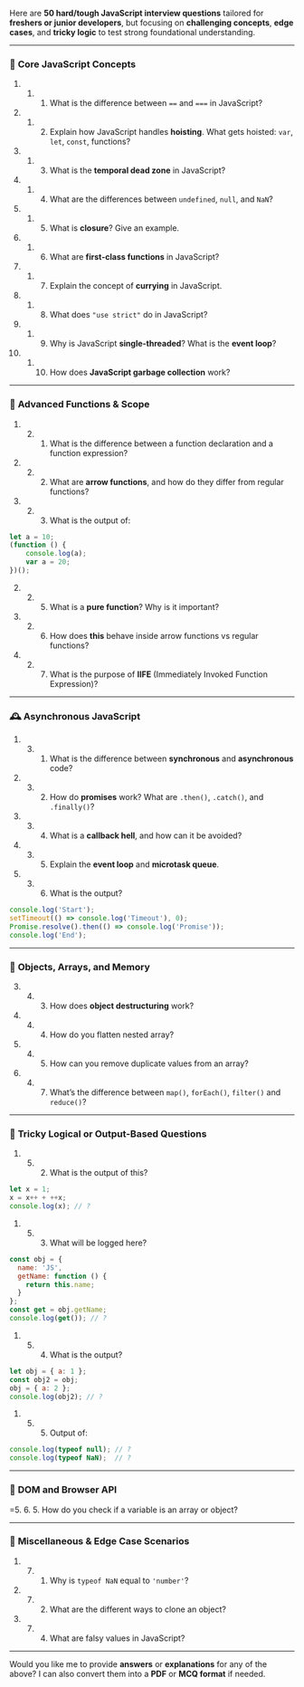 Here are **50 hard/tough JavaScript interview questions** tailored for **freshers or junior developers**, but focusing on **challenging concepts**, **edge cases**, and **tricky logic** to test strong foundational understanding.

---

### 🧠 **Core JavaScript Concepts**

1. 1. 1. What is the difference between `==` and `===` in JavaScript?
2. 1. 2. Explain how JavaScript handles **hoisting**. What gets hoisted: `var`, `let`, `const`, functions?
3. 1. 3. What is the **temporal dead zone** in JavaScript?
4. 1. 4. What are the differences between `undefined`, `null`, and `NaN`?
5. 1. 5. What is **closure**? Give an example.
6. 1. 6. What are **first-class functions** in JavaScript?
7. 1. 7. Explain the concept of **currying** in JavaScript.
8. 1. 8. What does `"use strict"` do in JavaScript?
9. 1. 9. Why is JavaScript **single-threaded**? What is the **event loop**?
10. 1. 10. How does **JavaScript garbage collection** work?

---

### 🧩 **Advanced Functions & Scope**

1. 2. 1. What is the difference between a function declaration and a function expression?
2. 2. 2. What are **arrow functions**, and how do they differ from regular functions?
3. 2. 3. What is the output of:

```js
let a = 10;
(function () {
    console.log(a);
    var a = 20;
})();
```

2. 2. 5. What is a **pure function**? Why is it important?
3. 2. 6. How does **this** behave inside arrow functions vs regular functions?
4. 2. 7. What is the purpose of **IIFE** (Immediately Invoked Function Expression)?

---

### 🕰️ **Asynchronous JavaScript**

1. 3. 1. What is the difference between **synchronous** and **asynchronous** code?
2. 3. 2. How do **promises** work? What are `.then()`, `.catch()`, and `.finally()`?
4. 3. 4. What is a **callback hell**, and how can it be avoided?
5. 3. 5. Explain the **event loop** and **microtask queue**.
6. 3. 6. What is the output?

```js
console.log('Start');
setTimeout(() => console.log('Timeout'), 0);
Promise.resolve().then(() => console.log('Promise'));
console.log('End');
```

---

### 🧾 **Objects, Arrays, and Memory**

3. 4. 3. How does **object destructuring** work?
4. 4. 4. How do you flatten nested array?
5. 4. 5. How can you remove duplicate values from an array?
7. 4. 7. What’s the difference between `map()`, `forEach()`, `filter()` and `reduce()`?

---

### 🧮 **Tricky Logical or Output-Based Questions**

1. 5. 2. What is the output of this?

```js
let x = 1;
x = x++ + ++x;
console.log(x); // ?
```

1. 5. 3. What will be logged here?

```js
const obj = {
  name: 'JS',
  getName: function () {
    return this.name;
  }
};
const get = obj.getName;
console.log(get()); // ?
```

1. 5. 4. What is the output?

```js
let obj = { a: 1 };
const obj2 = obj;
obj = { a: 2 };
console.log(obj2); // ?
```

1. 5. 5. Output of:

```js
console.log(typeof null); // ?
console.log(typeof NaN);  // ?
```

---

### 🧱 **DOM and Browser API**

=5. 6. 5. How do you check if a variable is an array or object?

---

### 🧷 **Miscellaneous & Edge Case Scenarios**

1. 7. 1. Why is `typeof NaN` equal to `'number'`?
2. 7. 2. What are the different ways to clone an object?
4. 7. 4. What are falsy values in JavaScript?

---

Would you like me to provide **answers** or **explanations** for any of the above? I can also convert them into a **PDF** or **MCQ format** if needed.
